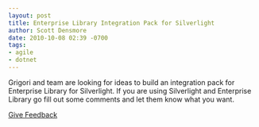 ```yaml
---
layout: post
title: Enterprise Library Integration Pack for Silverlight
author: Scott Densmore
date: 2010-10-08 02:39 -0700
tags:
- agile
- dotnet
---
```


Grigori and team are looking for ideas to build an integration pack for Enterprise Library for Silverlight. If you are using Silverlight and Enterprise Library go fill out some comments and let them know what you want.

[Give Feedback](http://blogs.msdn.com/b/agile/archive/2010/10/08/enterprise-library-integration-pack-for-silverlight-what-do-you-want-to-see-in-it.aspx)